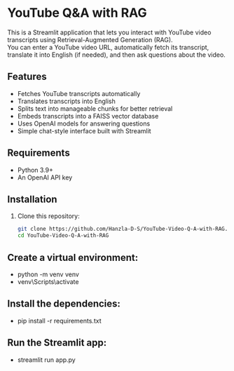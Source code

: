 # YouTube Q&A with RAG

This is a Streamlit application that lets you interact with YouTube video transcripts using Retrieval-Augmented Generation (RAG).  
You can enter a YouTube video URL, automatically fetch its transcript, translate it into English (if needed), and then ask questions about the video.

## Features
- Fetches YouTube transcripts automatically
- Translates transcripts into English
- Splits text into manageable chunks for better retrieval
- Embeds transcripts into a FAISS vector database
- Uses OpenAI models for answering questions
- Simple chat-style interface built with Streamlit

## Requirements
- Python 3.9+
- An OpenAI API key

## Installation
1. Clone this repository:
   ```bash
   git clone https://github.com/Hanzla-D-S/YouTube-Video-Q-A-with-RAG.git
   cd YouTube-Video-Q-A-with-RAG

## Create a virtual environment:
- python -m venv venv
- venv\Scripts\activate
## Install the dependencies:
- pip install -r requirements.txt
## Run the Streamlit app:
- streamlit run app.py


